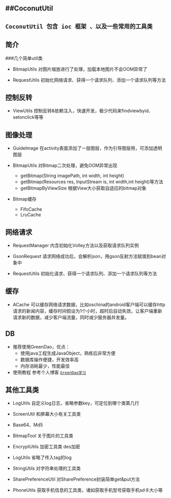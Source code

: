 ﻿##CoconutUtil
--------------
` CoconutUtil 包含 ioc 框架 、以及一些常用的工具类 `
---------------

简介
-------
###几个简单util类
* BitmapUtils 对图片缩放进行了处理，加载本地图片不会OOM异常了

* RequestUtils 初始化网络请求、获得一个请求队列、添加一个请求队列等方法


控制反转
--------
* ViewUtils 控制反转&依赖注入，快速开发，极少代码来findviewbyid、setonclick等等


图像处理
--------
* GuideImage 在activity表面添加了一层图层，作为引导图层用，可添加透明图层

* BitmapUtils 对Bitmap二次处理，避免OOM异常出现
	* getBitmap(String imagePath, int width, int height) 
	* getBitmap(Resources res, InputStream is, int width,int height)等方法
	* getBitmapByViewSize 根据View大小获取自适应的bitmap对象
	
* Bitmap缓存
	* FifoCache
	* LruCache


网络请求
-------
* RequestManager 内含初始化Volley方法以及获取请求队列实例

* GsonRequest 请求网络成功后，会解析json，用gson反射方法赋值到bean对象中

* RequestUtils 初始化请求、获得一个请求队列、添加一个请求队列等方法


缓存
-------
* ACache 可以缓存网络请求数据，比如oschina的android客户端可以缓存http请求的新闻内容，缓存时间假设为1个小时，超时后自动失效，让客户端重新请求新的数据，减少客户端流量，同时减少服务器并发量。


DB
-------
- 推荐使用GreenDao，优点：
    - 使用java工程生成JavaObject，熟练后非常方便
    - 数据库操作便捷，开发效率高
    - 内存消耗最少，性能最佳
- 使用教程 参考个人博客 [`GreenDao学习`](http://xunhou.me/greendao/)
    

其他工具类
-------
* LogUtils 自定义log日志，省略参数key，可定位到哪个类第几行

* ScreenUtil 和屏幕大小有关工具类

* Base64、Md5

* BitmapTool 关于图片的工具类

* EncryptUtils 加密工具类 des加密

* LogUtils 省略了传入tag的log

* StringUtils 对字符串处理的工具类

* SharePreferenceUtil 对SharePreference封装简单get&put方法

* PhoneUtils 获取手机信息的工具类，诸如获取手机型号获取手机sd卡大小等